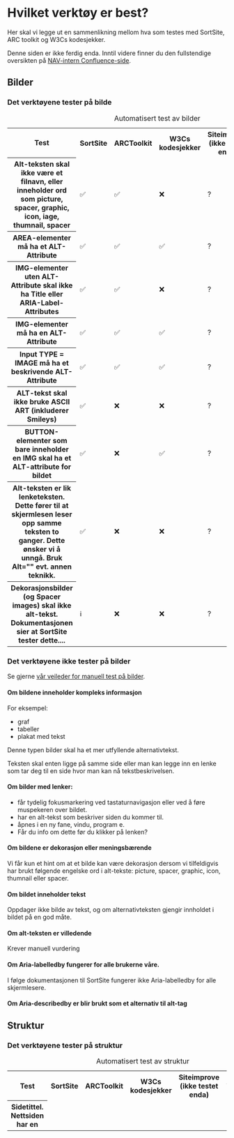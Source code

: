 # Hvilket verktøy er best?

Her skal vi legge ut en sammenlikning mellom hva som testes med SortSite, ARC toolkit og W3Cs kodesjekker.

<alertstripe type="advarsel">Denne siden er ikke ferdig enda. Inntil videre finner du den fullstendige oversikten på <a href="https://confluence.adeo.no/display/MEBO/Automatisert+testing">NAV-intern Confluence-side</a>.</alertstripe>



## Bilder

### Det verktøyene tester på bilde
<table>
  <caption>Automatisert test av bilder</caption>
  <tr>
    <th scope="col">Test</th>
    <th scope="col">SortSite</th>
    <th scope="col">ARCToolkit</th>
    <th scope="col">W3Cs kodesjekker</th>
    <th scope="col">Siteimprove (ikke testet enda)</th>
    <th scope="col">TECH</th>
    <th scope="col">WCAG</th>
  </tr>
  <tr>
    <th scope="row">Alt-teksten skal ikke være et filnavn, eller inneholder ord som <lang="en">picture, spacer, graphic, icon, iage, thumnail, spacer</lang></th>
    <td>✅</td>
    <td>✅</td>
    <td>❌</td>
    <td>?</td>
    <td><a href="https://www.w3.org/TR/WCAG20-TECHS/F30.html">F30</a></td>
    <td><a href="https://www.w3.org/TR/UNDERSTANDING-WCAG20/text-equiv-all.html">1.1.1</a></td>
  </tr>
  <tr>
    <th scope="row">AREA-elementer må ha et ALT-Attribute</th>
    <td>✅</td>
    <td>✅</td>
    <td>✅</td>
    <td>?</td>
    <td><a href="https://www.w3.org/WAI/GL/2014/WD-WCAG20-TECHS-20140107/F65">F65</a></td>
    <td><a href="https://www.w3.org/TR/UNDERSTANDING-WCAG20/text-equiv-all.html">1.1.1</a></td>
  </tr>
  <tr>
    <th scope="row">IMG-elementer uten ALT-Attribute skal ikke ha Title eller ARIA-Label-Attributes</th>
    <td>✅</td>
    <td>✅</td>
    <td>❌</td>
    <td>?</td>
    <td><a href="https://www.w3.org/WAI/GL/2010/WD-WCAG20-TECHS-20100708/F39">F39</a></td>
    <td><a href="https://www.w3.org/TR/UNDERSTANDING-WCAG20/text-equiv-all.html">1.1.1</a></td>
  </tr>
   <tr>
    <th scope="row">IMG-elementer må ha en ALT-Attribute</th>
    <td>✅</td>
    <td>✅</td>
    <td>✅</td>
    <td>?</td>
    <td><a href="https://www.w3.org/WAI/GL/2014/WD-WCAG20-TECHS-20140107/F65">F65</a></td>
    <td><a href="https://www.w3.org/TR/UNDERSTANDING-WCAG20/text-equiv-all.html">1.1.1</a></td>
  </tr>
     <tr>
    <th scope="row">Input TYPE = IMAGE må ha et beskrivende ALT-Attribute</th>
    <td>✅</td>
    <td>✅</td>
    <td>✅</td>
    <td>?</td>
    <td><a href="https://www.w3.org/WAI/GL/2014/WD-WCAG20-TECHS-20140107/F65">F65</a></td>
    <td><a href="https://www.w3.org/TR/UNDERSTANDING-WCAG20/text-equiv-all.html">1.1.1</a></td>
  </tr>
  <tr>
    <th scope="row">ALT-tekst skal ikke bruke ASCII ART (inkluderer Smileys)</th>
    <td>✅</td>
    <td>❌</td>
    <td>❌</td>
    <td>?</td>
    <td><a href="https://www.w3.org/WAI/GL/2014/WD-WCAG20-TECHS-20140107/F65">F65</a></td>
    <td><a href="https://www.w3.org/TR/UNDERSTANDING-WCAG20/text-equiv-all.html">1.1.1</a></td>
  </tr>
  <tr>
    <th scope="row">BUTTON-elementer som bare inneholder en IMG skal ha et ALT-attribute for bildet</th>
    <td>✅</td>
    <td>❌</td>
    <td>✅</td>
    <td>?</td>
    <td></td>
    <td><a href="https://www.w3.org/TR/UNDERSTANDING-WCAG20/text-equiv-all.html">1.1.1</a></td>
  </tr>
  <tr>
    <th scope="row">Alt-teksten er lik lenketeksten. Dette fører til at skjermlesen leser opp samme teksten to ganger. Dette ønsker vi å unngå. Bruk Alt="" evt. annen teknikk.</th>
    <td>✅</td>
    <td>❌</td>
    <td>❌</td>
    <td>?</td>
    <td><a href="https://www.w3.org/TR/WCAG20-TECHS/H2.html">H2</a></td>
    <td><a href="https://www.w3.org/TR/UNDERSTANDING-WCAG20/text-equiv-all.html">1.1.1</a>, <a href="https://www.w3.org/WAI/WCAG21/Understanding/link-purpose-in-context.html">2.4.4</a>, <a href="https://www.w3.org/TR/UNDERSTANDING-WCAG20/navigation-mechanisms-link.html">2.4.9</a></td>
  </tr>
  <tr>
    <th scope="row">Dekorasjonsbilder (og Spacer images) skal ikke alt-tekst. Dokumentasjonen sier at SortSite tester dette....</th>
    <td>ℹ️</td>
    <td>❌</td>
    <td>❌</td>
    <td>?</td>
    <td><a href="https://www.w3.org/WAI/GL/2010/WD-WCAG20-TECHS-20100708/F39">F39</a></td>
    <td><a href="https://www.w3.org/TR/UNDERSTANDING-WCAG20/text-equiv-all.html">1.1.1</a></td>
  </tr>
</table>

### Det verktøyene ikke tester på bilder

Se gjerne <a href="/hvordan-faa-det-til/UU-testing/manuell-testing/bilder.md">vår veileder for manuell test på bilder</a>.

#### Om bildene inneholder kompleks informasjon

For eksempel:

- graf
- tabeller
- plakat med tekst

Denne typen bilder skal ha et mer utfyllende alternativtekst.

Teksten skal enten ligge på samme side eller man kan legge inn en lenke som tar deg til en side hvor man kan nå tekstbeskrivelsen.

####  Om bilder med lenker:
- får tydelig fokusmarkering ved tastaturnavigasjon eller ved å føre muspekeren over bildet.
- har en alt-tekst som beskriver siden du kommer til.
- åpnes i en ny fane, vindu, program e.
- Får du info om dette før du klikker på lenken?

#### Om bildene er dekorasjon eller meningsbærende
Vi får kun et hint om at et bilde kan være dekorasjon dersom vi tilfeldigvis har brukt følgende engelske ord i alt-tekste: picture, spacer, graphic, icon, thumnail eller spacer.

#### Om bildet inneholder tekst
Oppdager ikke bilde av tekst, og om alternativteksten gjengir innholdet i bildet på en god måte.

#### Om alt-teksten er villedende
Krever manuell vurdering

#### Om Aria-labelledby fungerer for alle brukerne våre. 
I følge dokumentasjonen til SortSite fungerer ikke Aria-labelledby for alle skjermlesere.

#### Om Aria-describedby er blir brukt som et alternativ til alt-tag

## Struktur

### Det verktøyene tester på struktur

<table>
  <caption>Automatisert test av struktur</caption>
  <tr>
    <th scope="col">Test</th>
    <th scope="col">SortSite</th>
    <th scope="col">ARCToolkit</th>
    <th scope="col">W3Cs kodesjekker</th>
    <th scope="col">Siteimprove (ikke testet enda)</th>
    <th scope="col">TECH</th>
    <th scope="col">WCAG</th>
  </tr>
  <tr>
    <th scope="row">Sidetittel. Nettsiden har en <title> som beskriver den aktuelle sidens emne eller formål.</th>
    <td>✅</td>
    <td>❌</td>
    <td>✅</td>
    <td>?</td>
    <td><a href="https://www.w3.org/TR/WCAG20-TECHS/H25.html">H25</a></td>
    <td><a href"https://www.w3.org/TR/UNDERSTANDING-WCAG20/navigation-mechanisms-title.html">2.4.2</a></td>
  </tr>
  <tr>
    <th scope="row">Line break (&lt;br&gt;) skal ikke benyttes for å formatere avsnitt (&lt;p&gt;)</th>
    <td>❌</td>
    <td>✅</td>
    <td>❌</td>
    <td>?</td>
    <td></td>
    <td></td>
  </tr>
  <tr>
    <th scope="row">Språk. Siden mangler lang attribute . (lang=....)</th>
    <td>✅</td>
    <td>✅</td>
    <td>✅</td>
    <td>?</td>
    <td></td>
    <td><a href="https://www.w3.org/TR/UNDERSTANDING-WCAG20/meaning-doc-lang-id.html">3.1.1</a></td>
  </tr>
   <tr>
    <th scope="row">Kodefeil (markup errors) (MLT, Heading should not bee empty linje 10, p001)</th>
    <td>✅</td>
    <td>✅</td>
    <td>❌</td>
    <td>?</td>
    <td></td>
    <td><a href="https://www.w3.org/TR/UNDERSTANDING-WCAG20/ensure-compat-parses.html">4.1.1</a></td>
  </tr>
</table>

### Det verktøyene ikke tester på struktur
- Om sidetittelen gir relevant beskrivning av emne eller formål med siden (sk 2.4.2, tech G88 og F25)
- Om sidetittelen inneholder tekst som "Untitled" eller filnavnet (WAVE)

## Farger / kontrast

### Det verktøyene tester på farge og kontrast

<table>
  <caption>Automatisert test av farge og kontrast</caption>
  <tr>
    <th scope="col">Test</th>
    <th scope="col">SortSite</th>
    <th scope="col">ARCToolkit</th>
    <th scope="col">W3Cs kodesjekker</th>
    <th scope="col">Siteimprove (ikke testet enda)</th>
    <th scope="col">TECH</th>
    <th scope="col">WCAG</th>
  </tr>
  <tr>
    <th scope="row">Tekst og bakgrunn har god nok kontrast.</th>
    <td>❌</td>
    <td>✅</td>
    <td>❌</td>
    <td>?</td>
    <td></td>
    <td><a href="https://www.w3.org/WAI/WCAG21/Understanding/contrast-minimum.html">1.4.3</a></td>
  </tr>
  <tr>
    <th scope="row">Tekst og bakgrunn har en kontrast på 7:1</th>
    <td>❌</td>
    <td>❌</td>
    <td>❌</td>
    <td>?</td>
    <td><a href="https://www.w3.org/TR/UNDERSTANDING-WCAG20/visual-audio-contrast7.html">1.4.6 (AAA)</a</td>
    <td></td>
  </tr>
  <tr>
    <th scope="row">Alt-teksten skal ikke inneholder farger. Antagelse: SortSite sjekker kun engelske ord (f.eks <lang="en">red, blue..</lang>)</th>
    <td>✅</td>
    <td>❌</td>
    <td>❌</td>
    <td>?</td>
    <td></td>
    <td><a href="https://www.w3.org/TR/UNDERSTANDING-WCAG20/text-equiv-all.html">1.1.1 </a></td>
  </tr>
</table>

### Det verktøyene ikke sjekker på farge og kontrast
- Om kontrasten mellom tekst og bakgrunn 7:1
- Om alt-teksten inneholder farger
- Om siden inneholder kun farger og fargekombinasjoner som er godkjent og del av designsystemet

## Overskrifter
<table>
  <caption>Automatisert test av overskrifter</caption>
  <tr>
    <th scope="col">Test</th>
    <th scope="col">SortSite</th>
    <th scope="col">ARCToolkit</th>
    <th scope="col">W3Cs kodesjekker</th>
    <th scope="col">Siteimprove (ikke testet enda)</th>
    <th scope="col">TECH</th>
    <th scope="col">WCAG</th>
  </tr>
  <tr>
    <th scope="row">Finnes det tomme overskriftstagger på siden( &lt;h*&gt;&lt;/h*&gt;)?</th>
    <td>✅</td>
    <td>✅</td>
    <td>✅</td>
    <td>?</td>
    <td></td>
    <td><a href="https://www.w3.org/TR/UNDERSTANDING-WCAG20/navigation-mechanisms-descriptive.html">2.4.6 </a></td>
  </tr>
  <tr>
    <th scope="row">Har overskriftsnivåene korrekt rekkefølge?</th>
    <td>❌</td>
    <td>❌</td>
    <td>❌</td>
    <td>?</td>
    <td></td>
    <td><a href="https://www.w3.org/TR/UNDERSTANDING-WCAG20/content-structure-separation-programmatic.html">1.3.1 (AAA)</a></td>
  </tr>
  <tr>
    <th scope="row">Overskrifter skal ikke inne holde andre overskrifter.</th>
    <td>❌</td>
    <td>❌</td>
    <td>✅</td>
    <td>?</td>
    <td></td>
    <td></td>
  </tr>
   <tr>
    <th scope="row"><lang="en">Use HTML headings instead of applying CSS heading styles to non-headings.</lang></th>
    <td>✅</td>
    <td>❌</td>
    <td>❌</td>
    <td>?</td>
    <td><a href="https://www.w3.org/TR/WCAG20-TECHS/F2.html">F2</a></td>
    <td></td>
  </tr>
</table>

### Det verktøyene ikke tester på overskrifter
- Om innholdet på siden organisert ved hjelp av overskrifter, og hvis hensiktsmessig underoverskrifter?
- Om overskriften inngår i et visuelt overskriftshierarki og om den da er kodet med samme nivå som den visuelle overskriften
- Om all tekst som ser ut som overskrifter, kodet med overskriftstag (&lt;h*&gt;) 1.3.1
- Beskriver overskriftene innholdet? 2.4.6

(NB! Skjema og tabeller har også overskrifter/ledetekster. Disse må også evalueres)

## Lenker

### Det verktøyene tester på lenker
Hverken SortSite, ARCToolkit eller W3Cs kodesjekker tester lenker automatisk. Siteimprove har noen muligheter, vi oppdaterer når vi har testet Siteimprove nærmere.

### Det verktøyene ikke tester på lenker
- Om lenker er fremhevet med noe mer enn bare farge 1.4.1
- Om brukeren forstår hva som skjer når du trykker på lenken
- Om lenker er plassert i som f.eks et ord i en setning eller et avsnitt.
- Om det kommer tydelig fram ut fra teksten, lenketeksten og lenkonteksten sammen, hva som er lenkens mål og funksjon (2.4.4.)
- Om det interne lenker er brutt

## Tabeller

### Det verktøyene tester på tabeller

<table>
  <caption>Automatisert test av tabeller</caption>
  <tr>
    <th scope="col">Test</th>
    <th scope="col">SortSite</th>
    <th scope="col">ARCToolkit</th>
    <th scope="col">W3Cs kodesjekker</th>
    <th scope="col">Siteimprove (ikke testet enda)</th>
    <th scope="col">TECH</th>
    <th scope="col">WCAG</th>
  </tr>
  <tr>
    <th scope="row">Kompleks tabell. Krever manuell verifisering</th>
    <td>✅ Sjekker for tabeller som har to eller flere nivåer med overskrifter og <lang="en">nested tables</lang></td>
    <td>✅ Sjekker for <lang="en">table nested in non-layout table</lang></td>
    <td>❌</td>
    <td>?</td>
    <td><a href="https://www.w3.org/TR/WCAG20-TECHS/F49.html">F49</a></td>
    <td><a href="https://www.w3.org/TR/UNDERSTANDING-WCAG20/content-structure-separation-programmatic.html">1.3.1</a></td>
  </tr>
  <tr>
    <th scope="row">Layout-tabeller skal ikke ha SUMMARY eller CAPTION. En tabell som mangler th kan se ut som en layout-tabell.
</th>
    <td>✅</td>
    <td>✅ Tabeller ska ikke kodes med både Role="presentation" og (&lt;th&gt;,&lt;caption&gt; eller &lt;summary&gt;). (Krever manuel verifisering)</td>
    <td>❌</td>
    <td>?</td>
    <td><a href="https://www.w3.org/TR/WCAG20-TECHS/F46.html">F46</a></td>
    <td></td>
  </tr>
  <tr>
    <th scope="row">Tabeller som mangler overskrifer (&lt;th&gt;) er mest sannsynligvis kodet feil. Vi bruker av prinsipp ikke layout-tabeller (role="presentation). (Krever manuel verifisering)</th>
    <td>✅</td>
    <td>✅</td>
    <td>❌</td>
    <td>?</td>
    <td><a href="https://www.w3.org/TR/WCAG20-TECHS/F91.html">F91</a></td>
    <td></td>
  </tr>
   <tr>
    <th scope="row">role='presentation' har blir brukt i en tabell med th. Vi skal som prinsipp aldri bruke role='presentation'. (Krever manuel verifisering)</th>
    <td>✅</td>
    <td>✅</td>
    <td>❌</td>
    <td>?</td>
    <td><a href="https://www.w3.org/TR/WCAG20-TECHS/F92.html">F92</a></td>
    <td></td>
  </tr>
     <tr>
    <th scope="row">HEADERS attributet referer til en table header ID som ikke eksiterer.</th>
    <td>✅</td>
    <td>❌</td>
    <td>❌</td>
    <td>?</td>
    <td><a href="https://www.w3.org/TR/WCAG20-TECHS/F90.html">F90</a></td>
    <td></td>
  </tr>
  <tr>
    <th scope="row">Using spaces to create columns results in screen readers reading columns in the wrong order</th>
    <td>✅ Det ser ut som SortSite reagerer på pre og ascii</td>
    <td>❌</td>
    <td>❌</td>
    <td>?</td>
    <td><a href="https://www.w3.org/TR/WCAG20-TECHS/F33.html">F33</a>, <a href="https://www.w3.org/TR/WCAG20-TECHS/F34.html">F34</a>, <a href="https://www.w3.org/TR/WCAG20-TECHS/F48.html">F48</a></td>
    <td><a href="https://www.w3.org/TR/2008/REC-WCAG20-20081211/#content-structure-separation-programmatic">1.3.1</a></td>
  </tr>
  <tr>
    <th scope="row"><td> skal ikke ha scope="row" eller scope="column"</th>
    <td>x</td>
    <td>✅</td>
    <td>❌</td>
    <td>?</td>
    <td></td>
    <td></td>
  </tr>
</table>

### Det verktøyene ikke tester på tabeller
- Om en tabell er lagt i et bilde
- Om tabellen er en layout-tabell eller om den presenterer data.
- Om rad / kolonneoverskriftene er beskrivende
- Om overskriftene i tabellen er kodet korrekt. (Er det som ser ut som en overskrift kodet som en overskrift?)

Komplekse tabeller må undersøkes manuelt.

## Innhold

### Det verktøyene tester på innhold

<table>
  <caption>Automatisert test av innhold</caption>
  <tr>
    <th scope="col">Test</th>
    <th scope="col">SortSite</th>
    <th scope="col">ARCToolkit</th>
    <th scope="col">W3Cs kodesjekker</th>
    <th scope="col">Siteimprove (ikke testet enda)</th>
    <th scope="col">TECH</th>
    <th scope="col">WCAG</th>
  </tr>
  <tr>
    <th scope="row">Siden inneholder et LANG attribute.</th>
    <td>✅</td>
    <td>✅</td>
    <td>✅</td>
    <td>?</td>
    <td></td>
    <td><a href="https://www.w3.org/TR/UNDERSTANDING-WCAG20/meaning-doc-lang-id.html">3.1.1</a></td>
  </tr>
  <tr>
    <th scope="row">Er teksten på siden skrevet på et annet språk enn det som står i lang attributet? (må verifiseres).</th>
    <td>❌</td>
    <td>❌</td>
    <td>✅</td>
    <td>?</td>
    <td></td>
    <td></td>
  </tr>
   <tr>
    <th scope="row">Sidens title skal ikke være tom.</th>
    <td>❌</td>
    <td>❌</td>
    <td>✅</td>
    <td>?</td>
    <td></td>
     <td><a href="https://www.w3.org/TR/UNDERSTANDING-WCAG20/navigation-mechanisms-title">2.4.2</a></td>
  </tr>
  <tr>
    <th scope="row">Innhold som er i et annet språk bør være i en SPAN eller DIV med et LANG attribute.</th>
    <td>❌</td>
    <td>❌</td>
    <td>❌</td>
    <td>?</td>
    <td></td>
    <td></td>
  </tr>
</table>

### Det verktøyene ikke tester på innhold
- Om LANG Attributet inneholder en ugyldige språkkoder
- Om teksten er lett å forstå
- Om tekst er kodet som tekst
- Om det er mulig å markere teksten (og om kontrasten mellom tekst og bakgrunn er god)
- Om språket som er definert i koden med lang attribute er korrekt. 3.1.1
- Om det finnes tekst på siden som er på et annet språk enn hovedspråket og om denne teksten har korrekt lang-tag (lang="..")

## Navigasjon

### Det verktøyene tester på navigasjon
<table>
  <caption>Automatisert test av innhold</caption>
  <tr>
    <th scope="col">Test</th>
    <th scope="col">SortSite</th>
    <th scope="col">ARCToolkit</th>
    <th scope="col">W3Cs kodesjekker</th>
    <th scope="col">Siteimprove (ikke testet enda)</th>
    <th scope="col">TECH</th>
    <th scope="col">WCAG</th>
  </tr>
  <tr>
    <th scope="row">Siden har en ulogisk tabulator rekkefølge.</th>
    <td>✅</td>
    <td>✅</td>
    <td>?</td>
    <td>?</td>
    <td><a href="https://www.w3.org/TR/WCAG20-TECHS/F44.html">F44</a></td>
    <td><a href="https://www.w3.org/TR/UNDERSTANDING-WCAG20/navigation-mechanisms-focus-order.html">2.4.3</a></td>
  </tr>
</table>

### Det verktøyene ikke tester på navigasjon
- Om løsningen har to av følgende måter å naviger: meny, søkefunksjon, a-å lenker over alt innhold, lenker mellom alle sider på nettstedet SK2.4.5 Teknikker: G125, G161, G63
- Om meny, søk og nettstedskartet fungerer som det skal
- Om det finnes en snarveislenke som lar brukeren navigere raskt til hovedinnholdet. Funksjonen skal være blant de 3 første tab-stegene) 2.4.1 - G1 og G123
- Om snarveislenken fungerer

## Skjema

### Det verktøyene tester på skjema
<table>
  <caption>Automatisert test av skjema</caption>
  <tr>
    <th scope="col">Test</th>
    <th scope="col">SortSite</th>
    <th scope="col">ARCToolkit</th>
    <th scope="col">W3Cs kodesjekker</th>
    <th scope="col">Siteimprove (ikke testet enda)</th>
    <th scope="col">TECH</th>
    <th scope="col">WCAG</th>
  </tr>
  <tr>
    <th scope="row"><lang="en">All ONCLICK handlers should have an equivalent ONKEYPRESS handler.</lang></th>
    <td>✅</td>
    <td>❌</td>
    <td>❌</td>
    <td>?</td>
    <td><a href="https://www.w3.org/TR/WCAG20-TECHS/F54.html">F54</a></td>
    <td><a href="https://www.w3.org/TR/2008/REC-WCAG20-20081211/#keyboard-operation-keyboard-operable">2.1.1</a></td>
  </tr>
  <tr>
    <th scope="row"><lang="en">All ONMOUSEDOWN handlers should have an equivalent ONKEYDOWN or ONCLICK handler.</lang></th>
    <td>✅</td>
    <td>❌</td>
    <td>❌</td>
    <td>?</td>
    <td><a href="https://www.w3.org/TR/WCAG20-TECHS/F54.html">F54</a></td>
    <td><a href="https://www.w3.org/TR/2008/REC-WCAG20-20081211/#keyboard-operation-keyboard-operable">2.1.1</a></td>
  </tr>
  <tr>
    <th scope="row"><lang="en">All ONMOUSEUP handlers should have an equivalent ONKEYUP or ONCLICK handler.</lang></th>
    <td>✅</td>
    <td>❌</td>
    <td>❌</td>
    <td>?</td>
    <td><a href="https://www.w3.org/TR/WCAG20-TECHS/F54.html">F54</a></td>
    <td><a href="https://www.w3.org/TR/2008/REC-WCAG20-20081211/#keyboard-operation-keyboard-operable">2.1.1</a></td>
  </tr>
   <tr>
    <th scope="row"><lang="en">SELECT lists cannot be operated from the keyboard if they have an ONCHANGE handler that performs navigation, because the handler fires as the user moves the selection up and down using the keyboard.</lang></th>
    <td>✅</td>
    <td>❌</td>
    <td>❌</td>
    <td>?</td>
    <td><a href="https://www.w3.org/TR/WCAG20-TECHS/F36.html">F36</a></td>
    <td><a href="https://www.w3.org/TR/2008/REC-WCAG20-20081211/#consistent-behavior-unpredictable-change">3.2.2</a></td>
  </tr>
   <tr>
    <th scope="row"><lang="en">This form automatically submits when focus changes making it nearly impossible for disabled users to navigate via the keyboard.</lang></th>
    <td>✅</td>
    <td>❌</td>
    <td>❌</td>
    <td>?</td>
    <td><a href="https://www.w3.org/TR/WCAG20-TECHS/F36.html">F36</a></td>
    <td><a href="https://www.w3.org/TR/2008/REC-WCAG20-20081211/#consistent-behavior-unpredictable-change">3.2.2</a></td>
  </tr>
  <tr>
    <th scope="row"><lang="en">This input control submits the form when the user tabs out of it.</lang></th>
    <td>✅</td>
    <td>❌</td>
    <td>❌</td>
    <td>?</td>
    <td><a href="https://www.w3.org/TR/WCAG20-TECHS/F9.html">F9</a></td>
    <td><a href="https://www.w3.org/TR/2008/REC-WCAG20-20081211/#consistent-behavior-no-extreme-changes-context">3.2.5</a></td>
  </tr>
    <tr>
    <th scope="row">Skjemafeltet mangler autocomplete (WCAG 2.1)</th>
    <td>❌</td>
    <td>✅</td>
    <td>❌</td>
    <td>?</td>
    <td><a href="https://www.w3.org/WAI/GL/2014/WD-WCAG20-TECHS-20140107/F65">F65</a></td>
    <td><a href="https://www.w3.org/TR/UNDERSTANDING-WCAG20/text-equiv-all.html">1.1.1</a></td>
  </tr>
  <tr>
    <th scope="row">IMG-elementer uten ALT-Attribute skal ikke ha Title eller ARIA-Label-Attributes</th>
    <td>✅</td>
    <td>✅</td>
    <td>❌</td>
    <td>?</td>
    <td></td>
    <td></td>
  </tr>
   <tr>
    <th scope="row">Er labelelementet koblet korrekt med skjemafeltet?</th>
    <td>❌</td>
    <td>✅</td>
    <td>❌</td>
    <td>?</td>
    <td></td>
    <td><a href="https://www.w3.org/TR/UNDERSTANDING-WCAG20/content-structure-separation-programmatic.html">1.3.1</a></td>
  </tr>
     <tr>
    <th scope="row">multipleLabellingTechniquesUse</th>
    <td>❌</td>
    <td>✅</td>
    <td>❌</td>
    <td>?</td>
    <td></td>
    <td></td>
  </tr>
  <tr>
    <th scope="row">placeholderDoesNotMatchLabel</th>
    <td>❌</td>
    <td>✅</td>
    <td>❌</td>
    <td>?</td>
    <td></td>
    <td></td>
  </tr>
   <tr>
    <th scope="row">inputNoAccessibleNameUseAlt</th>
    <td>❌</td>
    <td>✅</td>
    <td>❌</td>
    <td>?</td>
    <td></td>
    <td></td>
  </tr>
   <tr>
    <th scope="row">noButtonText</th>
    <td>❌</td>
    <td>✅</td>
    <td>❌</td>
    <td>?</td>
    <td></td>
    <td></td>
  </tr>
  <tr>
    <th scope="row">FIELDSET element blir brukt til å gi tekst en ramme. (SortSite sjekker at input ikke er definert med border-witdth: i CSS</th>
    <td>✅</td>
    <td>❌</td>
    <td>❌</td>
    <td>?</td>
    <td></td>
    <td><a href="https://www.w3.org/TR/UNDERSTANDING-WCAG20/text-equiv-all.html">1.1.1</a></td>
  </tr>
  <tr>
    <th scope="row">Det er kun brukt Placeholder</th>
    <td>❌</td>
    <td>✅ ARC Toolkit sjekker om placeholder brukes uten at det finnes en label.</td>
    <td>❌</td>
    <td>?</td>
    <td></td>
    <td></td>
  </tr>
  <tr>
    <th scope="row">Alle FIELDSET skal ha LEGEND som føste element, som gir en label eller beskrivelse av gruppen med elementer.</th>
    <td>✅</td>
    <td>✅</td>
    <td>❌</td>
    <td>?</td>
    <td><a href="https://www.w3.org/TR/WCAG20-TECHS/H71.html">H71</a></td>
    <td><a href="https://www.w3.org/TR/2008/REC-WCAG20-20081211/#content-structure-separation-programmatic">1.3.1</a>, <a href="https://www.w3.org/TR/UNDERSTANDING-WCAG20/minimize-error-cues.html">3.3.2</a></td>
  </tr>
  <tr>
    <th scope="row"><lang="en">BUTTON elements containing only an IMG must hav an ALT attribute.</lang></th>
    <td>✅</td>
    <td>❌</td>
    <td>❌</td>
    <td>?</td>
    <td><a href="https://www.w3.org/TR/WCAG20-TECHS/H65.html">H65</a></td>
    <td><a href="https://www.w3.org/TR/2008/REC-WCAG20-20081211/#text-equiv-all">1.1.1</a></td>
  </tr>
  <tr>
    <th scope="row"><lang="en">Label elements should be attached to the controls they label.</lang></th>
    <td>✅ (sjekker <lang="en">"orphanedLabelNoMatching IDAttribute", "emptyLabelText"</lang></td>
    <td>✅ (sjekker om det finnes label elementer uten innhold og om label med innhold er koblet til inputfeltet med for=)</td>
    <td>❌</td>
    <td>?</td>
    <td></td>
    <td><a href="https://www.w3.org/WAI/WCAG21/Understanding/name-role-value.html">4.1.2</a></td>
  </tr>
  <tr>
    <th scope="row"><lang="en">
ONKEY handlers on static elements like DIV and SPAN cannot be triggered unless TABINDEX is set.</lang></th>
    <td>✅</td>
    <td>❌</td>
    <td>❌</td>
    <td>?</td>
    <td></td>
    <td><a href="https://www.w3.org/TR/UNDERSTANDING-WCAG20/keyboard-operation-keyboard-operable.html">2.1.1</a></td>
  </tr>
 <tr>
    <th scope="row"><lang="en">The ARIA-LABELLEDBY attribute references a non-existent element ID</lang></th>
    <td>✅</td>
    <td>✅</td>
    <td>❌</td>
    <td>?</td>
    <td></td>
    <td><a href="https://www.w3.org/WAI/WCAG21/Understanding/name-role-value.html">4.1.2</a></td>
  </tr> 
<tr>
    <th scope="row"><lang="en">This field removes focus when tabbed to making it impossible for disabled users to navigate this form via keyboard</lang></th>
    <td>❌</td>
    <td>❌</td>
    <td>❌</td>
    <td>?</td>
    <td></td>
    <td><a href="https://www.w3.org/TR/UNDERSTANDING-WCAG20/keyboard-operation-keyboard-operable.html">2.1.1</a>, <a href="https://www.w3.org/TR/UNDERSTANDING-WCAG20/keyboard-operation-all-funcs.html">2.1.3</a><a href="https://www.w3.org/TR/UNDERSTANDING-WCAG20/navigation-mechanisms-focus-visible.html">2.4.7</a>, <a href="https://www.w3.org/TR/UNDERSTANDING-WCAG20/consistent-behavior-receive-focus.html">3.2.1</a></td>
  </tr> 
<tr>
    <th scope="row"><lang="en">This form control has no programmatically determined name</lang></th>
    <td>✅ (Det er ikke sjekket grundig om SortSite identifiserer nøyaktig samme feil på p004)</td>
    <td>✅</td>
    <td>❌</td>
    <td>?</td>
  <td><a href="https://www.w3.org/TR/WCAG20-TECHS/F68.html">F68</a></td>
    <td><a href="https://www.w3.org/WAI/WCAG21/Understanding/name-role-value.html">4.1.2</a></td>
  </tr>
  <tr>
    <th scope="row"><lang="en">Form field labels should be unique on a page, or enclosed in a FIELDSET with a LEGEND that makes the label unique</lang></th>
    <td>✅</td>
    <td>❌</td>
    <td>❌</td>
    <td>?</td>
  <td></td>
    <td><a href="https://www.w3.org/TR/UNDERSTANDING-WCAG20/navigation-mechanisms-descriptive.html">2.4.6</a></td>
  </tr>
 <tr>
    <th scope="row"><lang="en">Radio buttons with very generic labels need to be enclosed in FIELDSET with LEGEND explaining the label</lang></th>
    <td>✅</td>
    <td>❌</td>
    <td>❌</td>
    <td>?</td>
  <td></td>
    <td><a href="https://www.w3.org/TR/UNDERSTANDING-WCAG20/navigation-mechanisms-descriptive.html">2.4.6</a></td>
  </tr>
<tr>
    <th scope="row"><lang="en">Text-based form controls with absolute font sizes do not resize correctly</lang></th>
    <td>❌</td>
    <td>❌</td>
    <td>❌</td>
    <td>?</td>
  <td></td>
    <td><a href="https://www.w3.org/TR/UNDERSTANDING-WCAG20/visual-audio-contrast-scale.html">1.4.4</a></td>
  </tr>
  <tr>
    <th scope="row"><lang="en">Do not popup windows as users enter text into input fields</lang></th>
    <td>❌</td>
    <td>❌</td>
    <td>❌</td>
    <td>?</td>
  <td></td>
    <td><a href="https://www.w3.org/TR/UNDERSTANDING-WCAG20/consistent-behavior-no-extreme-changes-context.html">3.2.5 (AAA)</a></td>
  </tr>
  <tr>
    <th scope="row"><lang="en">The aria-labelledby attribute must point to an element in the same document.</lang></th>
    <td>✅</td>
    <td>❌ (<lang="en"> invalid aria-labelledby id (Ensure that the id values refer to a valid element)</lang></td>
    <td>❌</td>
    <td>?</td>
  <td></td>
    <td><a href="https://www.w3.org/TR/UNDERSTANDING-WCAG20/content-structure-separation-programmatic.html">1.3.1</a></td>
  </tr>
</table>

### Det verktøyene ikke tester på skjema
Notat: Det er litt uklart hva som testes og ikke testes. Det er noe repeterende info. Denne tabellen trenger bearbeidelse (p004)

- Om label beskriver formålet med skjemafeltet 2.4.6
- Når et skjemaelement får fokus: Skjer det en kontekstendring?3.2.1
- Ved utfyllelse av skjema: Skjer det en automatisk konmtekstendring? (unntak: ok, dersom brukeren blir varslet om det før bruk av komponenten) 3.2.2
- Hvis en inndatafeil blir oppdaget automatisk. Får brukeren en tekstlig beskrivelse av feilen og hvor feilen oppstår? 3.3.1
- Hvis skjemafeltet krever spesielt format: Er formatete spesifisert?3.3.2
- Hvis bruker fyller ut skjemaet feil: Får brukeren en feilmelding med konkrete forslag til øsning? 3.3.3
- Får brukerne mulighet til å bekrefte, kontrollere og/eller endre sine data iskjema med viktige formål? 3.3.4
- Fungerer tastaturnavigasjonen slik den skal på skjemaelementene? Bl.a:
  - Tekstfelt
  - Radioknapper
  - Nedtrekklister
  - Knapper
  - Datovelger
- Får alle skjema elementet synlig fokus? Husk å test datovelgeren, modalvindu og nedtrekkslister
- Fungerer skemaelemntet som de skal
- Nav ønsker ikke å å bruke inaktive knapper/funksjoner. SaaS testser ikke om denne typen funksjoner har blitt brukt.

## Søk

### Det verktøyene tester på søk
<table>
  <caption>Automatisert test av søk</caption>
  <tr>
    <th scope="col">Test</th>
    <th scope="col">SortSite</th>
    <th scope="col">ARCToolkit</th>
    <th scope="col">W3Cs kodesjekker</th>
    <th scope="col">Siteimprove (ikke testet enda)</th>
    <th scope="col">TECH</th>
    <th scope="col">WCAG</th>
  </tr>
  <tr>
    <th scope="row">Er labelelementet koblet korrekt med skjemafeltet?</th>
    <td>❌</td>
    <td>✅</td>
    <td>❌</td>
    <td>?</td>
    <td></td>
    <td><a href="https://www.w3.org/TR/UNDERSTANDING-WCAG20/content-structure-separation-programmatic.html">1.3.1</a></td>
  </tr>
  <tr>
    <th scope="row"><lang="en">noButtonText</lang></th>
    <td>❌</td>
    <td>✅</td>
    <td>❌</td>
    <td>?</td>
    <td></td>
    <td></td>
  </tr>
</table>

### Det verktøyene ikke tester på søk
- Om løsningen har minst to av følgende: meny, søkefunksjon, a-å lenker over allt innhold, lenker mellom alle sider på nettstedet. 2.4.5
- Om søkefeltet fungerer og at det gir brukerne en effektiv måte finne innholdet de er på jakt etter

## Forstørring

### Det verktøyene tester på forstørring
Ingen verktøy tester forstørring automatisk

### Det verktøyene ikke tester på forstørring
- Om bukerne får tilgang til alt innhold og alle funksjoner dersom man forstørrer siden til 200/400%
- Om brukerne får tilgang til alle funksjoner med kun bruk av tastatur, dersom siden forstørres til 200/400%
- Om løsningen er tilpasset forskjellige skjermstørrelser (responsiv design) slik at den fungerer tilnærmet likt på . mobil,nettbrett og laptop.

## Lister
kommer

## Video og animasjoner
kommer

## Lyd
### Det verktøyene tester på lyd
<table>
  <caption>Automatisert test av lyd</caption>
  <tr>
    <th scope="col">Test</th>
    <th scope="col">SortSite</th>
    <th scope="col">ARCToolkit</th>
    <th scope="col">W3Cs kodesjekker</th>
    <th scope="col">Siteimprove (ikke testet enda)</th>
    <th scope="col">TECH</th>
    <th scope="col">WCAG</th>
  </tr>
  <tr>
    <th scope="row">Om lyd spilles lengre enn 3 sekunder, og om det mangler en måte å slå av lyden 1.4.2</th>
    <td>✅</td>
    <td>❌</td>
    <td>❌</td>
    <td>?</td>
    <td><a href="https://www.w3.org/TR/WCAG20-TECHS/F23.html">F23</a></td>
    <td><a href="https://uu.difi.no/krav-og-regelverk/webdirektivet-og-wcag-21/wcag-21-standarden">1.4.2</a></td>
  </tr>
</table>

### Det verktøyene ikke tester på lyd
kommer

## Kode
### Det verktøyene tester på kode
<table>
  <caption>Automatisert test av kode</caption>
  <tr>
    <th scope="col">Test</th>
    <th scope="col">SortSite</th>
    <th scope="col">ARCToolkit</th>
    <th scope="col">W3Cs kodesjekker</th>
    <th scope="col">Siteimprove (ikke testet enda)</th>
    <th scope="col">TECH</th>
    <th scope="col">WCAG</th>
  </tr>
  <tr>
    <th scope="row">Duplikate ID'er. ID'er har blitt brukt flere ganger på siden</th>
    <td>❌</td>
    <td>✅</td>
    <td>❌</td>
    <td>?</td>
    <td></td>
    <td></td>
  </tr>
  <tr>
    <th scope="row">Elementer mangler ID'er</th>
    <td>❌</td>
    <td>⚠️ An ID used for a label or by an ARIA attribute does not exist. Add missing ID. Eksemplet/testen identifiserte et IMG element med aria-labelled by. IMG elementer uten ALT Attribute skal ikke ha Title eller ARIA Label Attributes</td>
    <td>❌</td>
    <td>?</td>
    <td></td>
    <td><a href="https://www.w3.org/TR/UNDERSTANDING-WCAG20/content-structure-separation-programmatic.html">1.3.1</a></td>
  </tr>
  <tr>
    <th scope="row"><lang="en">The aria-labelledby attribute must point to an element in the same document.</lang></th>
    <td>✅</td>
    <td>❌ (<lang="en">invalid aria-labelledby id (Ensure that the id values refer to a valid element)</lang></td>
    <td>✅</td>
    <td>?</td>
    <td></td>
    <td><a href="https://www.w3.org/TR/UNDERSTANDING-WCAG20/content-structure-separation-programmatic.html">1.3.1</a></td>
  </tr>
</table>

### Det verktøyene ikke tester på kode

- Om det er riktig å bruke ID.. Eks: IMG elementer uten ALT Attributes skal ikke ha title eller ARIA Label eller Aria Label Attributes.ARC Toolkit gir beskjed om at Elementet mangler ID. I dette tilfellet blir det feil å legge til ID, siden feilen er noe annet.
- OM ARIA-LABELLEDBY referer til en ID til et element som ikke eksisterer (Det er mulig at WAVE tester dette. )
